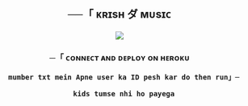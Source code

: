<h2 align="center">
    ──「 ᴋʀɪsʜ ダ ᴍᴜsɪᴄ 
<p align="center">
  <img src="https://i.ibb.co/G9qRnvf/photo-2024-10-23-16-31-02-7429537155648585828.jpg">
</p>

<h3 align="center">
    ─「 ᴄᴏɴɴᴇᴄᴛ ᴀɴᴅ  ᴅᴇᴩʟᴏʏ ᴏɴ ʜᴇʀᴏᴋᴜ
    
      mumber txt mein Apne user ka ID pesh kar do then run」─

       kids tumse nhi ho payega 
</h3>




